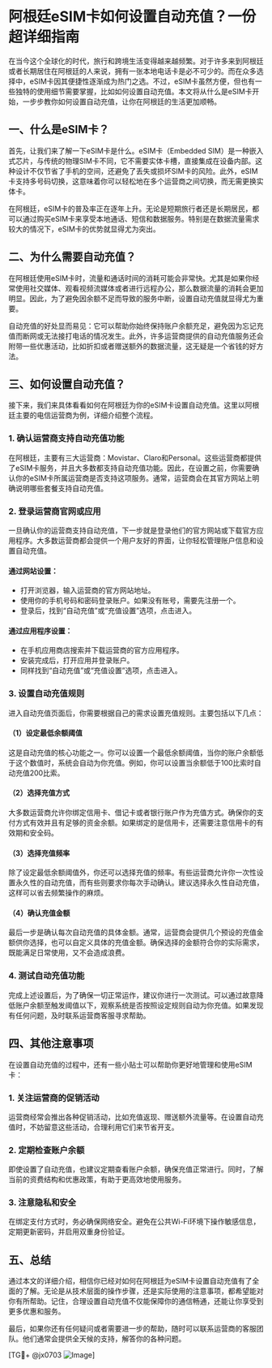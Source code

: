 # 阿根廷eSIM卡如何设置自动充值？一份超详细指南

在当今这个全球化的时代，旅行和跨境生活变得越来越频繁。对于许多来到阿根廷或者长期居住在阿根廷的人来说，拥有一张本地电话卡是必不可少的。而在众多选择中，eSIM卡因其便捷性逐渐成为热门之选。不过，eSIM卡虽然方便，但也有一些独特的使用细节需要掌握，比如如何设置自动充值。本文将从什么是eSIM卡开始，一步步教你如何设置自动充值，让你在阿根廷的生活更加顺畅。

## 一、什么是eSIM卡？

首先，让我们来了解一下eSIM卡是什么。eSIM卡（Embedded SIM）是一种嵌入式芯片，与传统的物理SIM卡不同，它不需要实体卡槽，直接集成在设备内部。这种设计不仅节省了手机的空间，还避免了丢失或损坏SIM卡的风险。此外，eSIM卡支持多号码切换，这意味着你可以轻松地在多个运营商之间切换，而无需更换实体卡。

在阿根廷，eSIM卡的普及率正在逐年上升。无论是短期旅行者还是长期居民，都可以通过购买eSIM卡来享受本地通话、短信和数据服务。特别是在数据流量需求较大的情况下，eSIM卡的优势就显得尤为突出。

## 二、为什么需要自动充值？

在阿根廷使用eSIM卡时，流量和通话时间的消耗可能会非常快。尤其是如果你经常使用社交媒体、观看视频流媒体或者进行远程办公，那么数据流量的消耗会更加明显。因此，为了避免因余额不足而导致的服务中断，设置自动充值就显得尤为重要。

自动充值的好处显而易见：它可以帮助你始终保持账户余额充足，避免因为忘记充值而断网或无法接打电话的情况发生。此外，许多运营商提供的自动充值服务还会附带一些优惠活动，比如折扣或者赠送额外的数据流量，这无疑是一个省钱的好方法。

## 三、如何设置自动充值？

接下来，我们来具体看看如何在阿根廷为你的eSIM卡设置自动充值。这里以阿根廷主要的电信运营商为例，详细介绍整个流程。

### 1. 确认运营商支持自动充值功能

在阿根廷，主要有三大运营商：Movistar、Claro和Personal。这些运营商都提供了eSIM卡服务，并且大多数都支持自动充值功能。因此，在设置之前，你需要确认你的eSIM卡所属运营商是否支持这项服务。通常，运营商会在其官方网站上明确说明哪些套餐支持自动充值。

### 2. 登录运营商官网或应用

一旦确认你的运营商支持自动充值，下一步就是登录他们的官方网站或下载官方应用程序。大多数运营商都会提供一个用户友好的界面，让你轻松管理账户信息和设置自动充值。

#### 通过网站设置：
- 打开浏览器，输入运营商的官方网站地址。
- 使用你的手机号码和密码登录账户。如果没有账号，需要先注册一个。
- 登录后，找到“自动充值”或“充值设置”选项，点击进入。

#### 通过应用程序设置：
- 在手机应用商店搜索并下载运营商的官方应用程序。
- 安装完成后，打开应用并登录账户。
- 同样找到“自动充值”或“充值设置”选项，点击进入。

### 3. 设置自动充值规则

进入自动充值页面后，你需要根据自己的需求设置充值规则。主要包括以下几点：

#### （1）设定最低余额阈值
这是自动充值的核心功能之一。你可以设置一个最低余额阈值，当你的账户余额低于这个数值时，系统会自动为你充值。例如，你可以设置当余额低于100比索时自动充值200比索。

#### （2）选择充值方式
大多数运营商允许你绑定信用卡、借记卡或者银行账户作为充值方式。确保你的支付方式有效并且有足够的资金余额。如果绑定的是信用卡，还需要注意信用卡的有效期和安全码。

#### （3）选择充值频率
除了设定最低余额阈值外，你还可以选择充值的频率。有些运营商允许你一次性设置永久性的自动充值，而有些则要求你每次手动确认。建议选择永久性自动充值，这样可以省去频繁操作的麻烦。

#### （4）确认充值金额
最后一步是确认每次自动充值的具体金额。通常，运营商会提供几个预设的充值金额供你选择，也可以自定义具体的充值金额。确保选择的金额符合你的实际需求，既能满足日常使用，又不会造成浪费。

### 4. 测试自动充值功能

完成上述设置后，为了确保一切正常运作，建议你进行一次测试。可以通过故意降低账户余额至触发阈值以下，观察系统是否按照设定规则自动为你充值。如果发现有任何问题，及时联系运营商客服寻求帮助。

## 四、其他注意事项

在设置自动充值的过程中，还有一些小贴士可以帮助你更好地管理和使用eSIM卡：

### 1. 关注运营商的促销活动
运营商经常会推出各种促销活动，比如充值返现、赠送额外流量等。在设置自动充值时，不妨留意这些活动，合理利用它们来节省开支。

### 2. 定期检查账户余额
即使设置了自动充值，也建议定期查看账户余额，确保充值正常进行。同时，了解当前的资费结构和优惠政策，有助于更高效地使用服务。

### 3. 注意隐私和安全
在绑定支付方式时，务必确保网络安全。避免在公共Wi-Fi环境下操作敏感信息，定期更新密码，并启用双重身份验证。

## 五、总结

通过本文的详细介绍，相信你已经对如何在阿根廷为eSIM卡设置自动充值有了全面的了解。无论是从技术层面的操作步骤，还是实际使用的注意事项，都希望能对你有所帮助。记住，合理设置自动充值不仅能保障你的通信畅通，还能让你享受到更多优惠和服务。

最后，如果你还有任何疑问或者需要进一步的帮助，随时可以联系运营商的客服团队。他们通常会提供全天候的支持，解答你的各种问题。

[TG💪+ @jx0703 ![Image](https://github.com/user-attachments/assets/dbca1d08-cadb-493c-b0ec-ad6f7a83f270)]